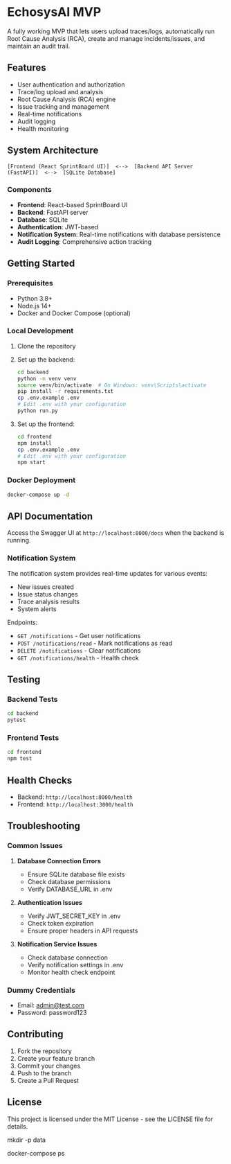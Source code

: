 # EchosysAI MVP

A fully working MVP that lets users upload traces/logs, automatically run Root Cause Analysis (RCA), create and manage incidents/issues, and maintain an audit trail.

## Features

- User authentication and authorization
- Trace/log upload and analysis
- Root Cause Analysis (RCA) engine
- Issue tracking and management
- Real-time notifications
- Audit logging
- Health monitoring

## System Architecture

```
[Frontend (React SprintBoard UI)]  <-->  [Backend API Server (FastAPI)]  <-->  [SQLite Database]
```

### Components

- **Frontend**: React-based SprintBoard UI
- **Backend**: FastAPI server
- **Database**: SQLite
- **Authentication**: JWT-based
- **Notification System**: Real-time notifications with database persistence
- **Audit Logging**: Comprehensive action tracking

## Getting Started

### Prerequisites

- Python 3.8+
- Node.js 14+
- Docker and Docker Compose (optional)

### Local Development

1. Clone the repository
2. Set up the backend:
   ```bash
   cd backend
   python -m venv venv
   source venv/bin/activate  # On Windows: venv\Scripts\activate
   pip install -r requirements.txt
   cp .env.example .env
   # Edit .env with your configuration
   python run.py
   ```

3. Set up the frontend:
   ```bash
   cd frontend
   npm install
   cp .env.example .env
   # Edit .env with your configuration
   npm start
   ```

### Docker Deployment

```bash
docker-compose up -d
```

## API Documentation

Access the Swagger UI at `http://localhost:8000/docs` when the backend is running.

### Notification System

The notification system provides real-time updates for various events:

- New issues created
- Issue status changes
- Trace analysis results
- System alerts

Endpoints:
- `GET /notifications` - Get user notifications
- `POST /notifications/read` - Mark notifications as read
- `DELETE /notifications` - Clear notifications
- `GET /notifications/health` - Health check

## Testing

### Backend Tests

```bash
cd backend
pytest
```

### Frontend Tests

```bash
cd frontend
npm test
```

## Health Checks

- Backend: `http://localhost:8000/health`
- Frontend: `http://localhost:3000/health`

## Troubleshooting

### Common Issues

1. **Database Connection Errors**
   - Ensure SQLite database file exists
   - Check database permissions
   - Verify DATABASE_URL in .env

2. **Authentication Issues**
   - Verify JWT_SECRET_KEY in .env
   - Check token expiration
   - Ensure proper headers in API requests

3. **Notification Service Issues**
   - Check database connection
   - Verify notification settings in .env
   - Monitor health check endpoint

### Dummy Credentials

- Email: admin@test.com
- Password: password123

## Contributing

1. Fork the repository
2. Create your feature branch
3. Commit your changes
4. Push to the branch
5. Create a Pull Request

## License

This project is licensed under the MIT License - see the LICENSE file for details. 

mkdir -p data 

docker-compose ps 